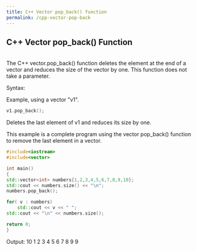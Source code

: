 ```yaml
---
title: C++ Vector pop_back() function
permalink: /cpp-vector-pop-back
---
```


## C++ Vector pop_back() Function
<br/>
The C++ vector.pop_back() function deletes the element at the end of a vector and reduces the size of the vector by one. This function does not take a parameter.

Syntax:

Example, using a vector "v1".
```cpp
v1.pop_back();
```
Deletes the last element of v1 and reduces its size by one.




This example is a complete program using the vector pop_back() function to remove the last element in a vector.
```cpp
#include<iostream>
#include<vector>

int main()
{
std::vector<int> numbers{1,2,3,4,5,6,7,8,9,10};
std::cout << numbers.size() << "\n";
numbers.pop_back();

for( v : numbers)
    std::cout << v << " ";
std::cout << "\n" << numbers.size();

return 0;
}
```
Output:
10
1 2 3 4 5 6 7 8 9
9
